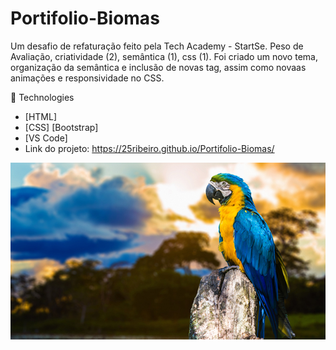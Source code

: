 # Portifolio-Biomas
Um desafio de refaturação feito pela Tech Academy - StartSe.
Peso de Avaliação, criatividade (2), semântica (1), css (1).
Foi criado um novo tema, organização da semântica e inclusão de novas tag, assim como novaas animações e responsividade no CSS.

🚀 Technologies<br>
- [HTML]<br>
- [CSS] [Bootstrap]<br>
- [VS Code] <br>
- Link do projeto: https://25ribeiro.github.io/Portifolio-Biomas/<br>
<img src="img/faunaamazonica.jpg" alt=" ">

